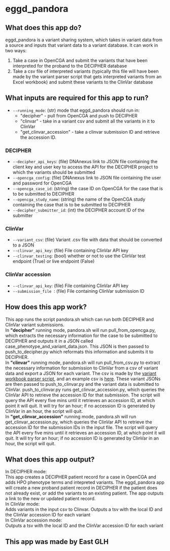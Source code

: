 # eggd_pandora

## What does this app do?
eggd_pandora is a variant sharing system, which takes in variant data from a source and inputs that variant data to a variant database. It can work in two ways:
1. Take a case in OpenCGA and submit the variants that have been interpreted for the proband to the DECIPHER database
2. Take a csv file of interpreted variants (typically this file will have been made by the variant parser script that gets interpreted variants from an Excel workbook) and submit these variants to the ClinVar database

## What inputs are required for this app to run?
* `--running_mode`: (str) mode that eggd_pandora should run in:
    * "decipher" - pull from OpenCGA and push to DECIPHER
    * "clinvar" - take in a variant csv and submit all the variants in it to ClinVar
    * "get_clinvar_accession" - take a clinvar submission ID and retrieve the accession ID.

### DECIPHER
* `--decipher_api_keys`: (file) DNAnexus link to JSON file containing the client key and user key to access the API for the DECIPHER project to which the variants should be submitted
* `--opencga_config`: (file) DNAnexus link to JSON file containing the user and password for OpenCGA
* `--opencga_case_id`: (string) the case ID on OpenCGA for the case that is to be submitted to DECIPHER
* `--opencga_study_name`: (string) the name of the OpenCGA study containing the case that is to be submitted to DECIPHER
* `--decipher_submitter_id`: (int) the DECIPHER account ID of the submitter
### ClinVar
* `--variant_csv`: (file) Variant .csv file with data that should be converted to a JSON
* `--clinvar_api_key`: (file) File containing ClinVar API key
* `--clinvar_testing`: (bool) whether or not to use the ClinVar test endpoint (True) or live endpoint (False)
### ClinVar accession
* `--clinvar_api_key`: (file) File containing ClinVar API key
* `--submission_file `: (file) File containing ClinVar submission ID


## How does this app work?
This app runs the script pandora.sh which can run both DECIPHER and ClinVar variant submissions.\
In **"decipher"** running mode, pandora.sh will run pull_from_opencga.py, which extracts the necessary information for the case to be submitted to DECIPHER and outputs it in a JSON called case_phenotype_and_variant_data.json. This JSON is then passed to push_to_decipher.py which reformats this information and submits it to DECIPHER.\
In **"clinvar"** running mode, pandora.sh will run pull_from_csv.py to extract the necessary information for submission to ClinVar from a csv of variant data and export a JSON for each variant. The csv is made by the [variant workbook parser script](https://github.com/eastgenomics/variant_workbook_parser/), and an example csv is [here](resources/home/dnanexus/tests/test_data/test_variant.csv). These variant JSONs are then passed to push_to_clinvar.py and the variant data is submitted to ClinVar. push_to_clinvar.py runs get_clinvar_accession.py, which queries the ClinVar API to retrieve the accession ID for that submission. The script will query the API every five mins until it retrieves an accession ID, at which point it will quit. It will try for an hour; if no accession ID is generated by ClinVar in an hour, the script will quit.\
In **"get_clinvar_accession"** running mode, pandora.sh will run get_clinvar_accession.py, which queries the ClinVar API to retrieve the accession ID for the submission IDs in the input file. The script will query the API every five mins until it retrieves an accession ID, at which point it will quit. It will try for an hour; if no accession ID is generated by ClinVar in an hour, the script will quit.

## What does this app output?
In DECIPHER mode:\
This app creates a DECIPHER patient record for a case in OpenCGA and adds HPO phenotype terms and intepreted variants. The eggd_pandora app will create a new proband patient record in DECIPHER if the patient does not already exist, or add the variants to an existing patient. The app outputs a link to the new or updated patient record.\
In ClinVar mode:\
Adds variants in the input csv to Clinvar. Outputs a tsv with the local ID and the ClinVar accession ID for each variant\
In ClinVar accession mode:\
Outputs a tsv with the local ID and the ClinVar accession ID for each variant

## This app was made by East GLH